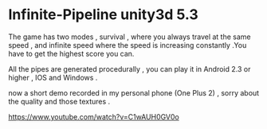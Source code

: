 # Infinite-Pipeline unity3d 5.3

The game has two modes , survival , where you always travel at the same speed , and infinite speed where the 
speed is increasing constantly .You have to get the highest score you can. 

All the pipes are generated procedurally , you can play it in Android 2.3 or higher , IOS and Windows .

now a short demo recorded in my personal phone (One Plus 2) , sorry about the quality and those textures .

https://www.youtube.com/watch?v=C1wAUH0GV0o

